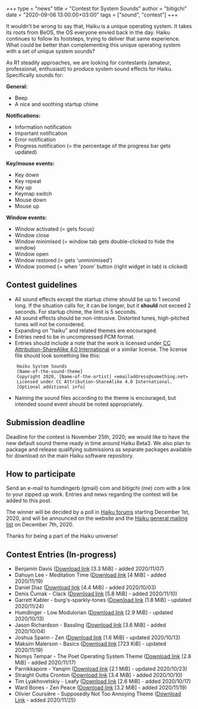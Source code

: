 +++
type = "news"
title = "Contest for System Sounds"
author = "bitigchi"
date = "2020-09-06 13:00:00+03:00"
tags = ["sound", "contest"]
+++

It wouldn't be wrong to say that, Haiku is a unique operating system. It takes its roots from BeOS, the OS everyone envied back in the day. Haiku continues to follow its footsteps, trying to deliver that same experience. What could be better than complementing this unique operating system with a set of unique system sounds?

As R1 steadily approaches, we are looking for contestants (amateur, professional, enthusiast) to produce system sound effects for Haiku. Specifically sounds for:

**General:**

- Beep
- A nice and soothing startup chime

**Notifications:**

- Information notification
- Important notification
- Error notification
- Progress notification (= the percentage of the progress bar gets updated)

**Key/mouse events:**

- Key down
- Key repeat
- Key up
- Keymap switch
- Mouse down
- Mouse up

**Window events:**

- Window activated (= gets focus)
- Window close
- Window minimised (= window tab gets double-clicked to hide the window)
- Window open
- Window restored (= gets 'unminimised')
- Window zoomed (= when 'zoom' button (right widget in tab) is clicked)

## Contest guidelines

- All sound effects except the startup chime should be up to 1 second long. If the situation calls for, it can be longer, but it **should** not exceed 2 seconds. For startup chime, the limit is 5 seconds.
- All sound effects should be non-intrusive. Distorted tunes, high-pitched tunes will not be considered.
- Expanding on "haiku" and related themes are encouraged.
- Entries need to be in uncompressed PCM format.
- Entries should include a note that the work is licensed under [CC Attribution-ShareAlike 4.0 International](https://creativecommons.org/licenses/by-sa/4.0/) or a similar license. The license file should look something like this:
```
    Haiku System Sounds   
    [Name-of-the-sound-theme]    
    Copyright 2020, [Name-of-the-artist] <emailaddress@something.net>   
    Licensed under CC Attribution-ShareAlike 4.0 International.   
    [Optional additional info]
```
- Naming the sound files according to the theme is encouraged, but intended sound event should be noted appropriately.

## Submission deadline

Deadline for the contest is November 25th, 2020; we would like to have the new default sound theme ready in time around Haiku Beta3. We also plan to package and release qualifying submissions as separate packages available for download on the main Haiku software repository.

## How to participate

Send an e-mail to humdingerb (gmail) com and bitigchi (me) com with a link to your zipped up work. Entries and news regarding the contest will be added to this post.

The winner will be decided by a poll in [Haiku forums](https://discuss.haiku-os.org) starting December 1st, 2020, and will be announced on the website and the [Haiku general mailing list](https://www.freelists.org/list/haiku) on December 7th, 2020.

Thanks for being a part of the Haiku universe!

## Contest Entries (In-progress)

- Benjamin Davis ([Download link](/files/sound-contest/benjamin_davis_Forest_Dreams.zip) [3.3 MiB] - added 2020/11/07)
- Dahuyn Lee - Meditation Time ([Download link](/files/sound-contest/dahuyn_lee_Meditation_Time.zip) [4 MiB] - added 2020/11/19)
- Daniel Diaz ([Download link](/files/sound-contest/daniel_diaz.zip) [4.4 MiB] - added 2020/10/03)
- Denis Čumak - Clack ([Download link](/files/sound-contest/denis_cumak_Clack.zip) [5.8 MiB] - added 2020/11/10)
- Garrett Kabler - burg's-sparkly-tones ([Download link](/files/sound-contest/garrett_kabler_burgs-sparkly-tones.zip) [1.8 MiB] - updated 2020/11/24)
- Humdinger - Low Modulorian ([Download link](/files/sound-contest/humdinger_Low_Modulorian.zip) [2.9 MiB] - updated 2020/10/13)
- Jason Richardson - Bassling ([Download link](/files/sound-contest/jason_richardson.zip) [3.6 MiB] - added 2020/10/04)
- Joshua Spann - Zen ([Download link](/files/sound-contest/joshua_spann.zip) [1.6 MiB] - updated 2020/10/13)
- Maksim Malerson - Basics ([Download link](/files/sound-contest/maksim_malerson_Basics.zip) [723 KiB] - updated 2020/11/19)
- Nomys Tempar - The Poet Operating System Theme ([Download link](/files/sound-contest/nomys_tempar.zip) [2.8 MiB] - added 2020/11/17)
- Parnikkapore - Yanqim ([Download link](/files/sound-contest/parnikkapore-yanqim.zip) [2.1 MiB] - updated 2020/10/23)
- Straight Outta Cronton ([Download link](/files/sound-contest/gareth_white.zip) [3.4 MiB] - added 2020/10/10)
- Tim Lyakhovetskiy - Leafy ([Download link](/files/sound-contest/tim_lyakhovetskiy_leafy.zip) [2.6 MiB] - added 2020/10/17)
- Ward Bones - Zen Peace ([Download link](/files/sound-contest/ward_bones_Zen_Peace.zip) [3.2 MiB] - added 2020/11/19)
- Olivier Coursière - Supposedly Not Too Annoying Theme ([Download Link](/files/sound-contest/Supposedly_not_too_annoying_theme.zip) - added 2020/11/25)

